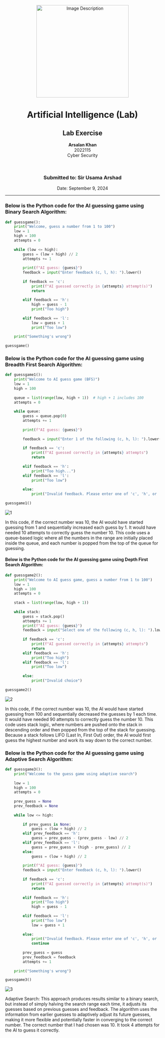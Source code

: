 <!-- Centered content -->
<div align="center">
  <!-- Image -->
  <img src="https://github.com/user-attachments/assets/aa697654-16be-4b74-9d79-e035dc95833d" alt="Image Description" width="300px">
  
  <!-- Title and Information -->
  <h1>Artificial Intelligence (Lab)</h1>
  <h2>Lab Exercise</h2>
  <p><strong>Arsalan Khan</strong><br>2022115<br>Cyber Security</p>
  <br>
  <h3>Submitted to: Sir Usama Arshad</h3>
  <p>Date: September 9, 2024</p>
</div>

<!-- Separator -->
<hr>

<!-- Code Block 1 -->
<h3>Below is the Python code for the AI guessing game using Binary Search Algorithm:</h3>

```python
def guessgame():
    print("Welcome, guess a number from 1 to 100")
    low = 1
    high = 100
    attempts = 0
    
    while (low <= high):
        guess = (low + high) // 2
        attempts += 1
        
        print(f"AI guess: {guess}")
        feedback = input("Enter feedback (c, l, h): ").lower()
        
        if feedback == 'c':
            print(f"AI guessed correctly in {attempts} attempt(s)")
            return
    
        elif feedback == 'h':
            high = guess - 1
            print("Too high")
        
        elif feedback == 'l':
            low = guess + 1
            print("Too low")
        
    print("Something's wrong")
    
guessgame()
```
<!-- Code Block 2 -->
<h3>Below is the Python code for the AI guessing game using Breadth First Search Algorithm:</h3>

```python
def guessgame1():
    print("Welcome to AI guess game (BFS)")
    low = 1
    high = 100
    
    queue = list(range(low, high + 1))  # high + 1 includes 100
    attempts = 0
    
    while queue:
        guess = queue.pop(0)
        attempts += 1
        
        print(f"AI guess: {guess}")
        
        feedback = input("Enter 1 of the following (c, h, l): ").lower()
        
        if feedback == 'c':
            print(f"AI guessed correctly in {attempts} attempts")
            return
        
        elif feedback == 'h':
            print("Too high...")
        elif feedback == 'l':
            print("Too low")
        
        else:
            print("Invalid feedback. Please enter one of 'c', 'h', or 'l'")
        
guessgame1()
```
![1](https://github.com/user-attachments/assets/eb024925-28f7-4029-a297-3aa1b8cddaca)

<p>In this code, if the correct number was 10, the AI would have started guessing from 1 and sequentially increased each guess by 1. It would have needed 10 attempts to correctly guess the number 10. This code uses a queue-based logic where all the numbers in the range are initially placed inside the queue, and each number is popped from the top of the queue for guessing.</p>

<!-- Code Block 3 -->
<h4>Below is the Python code for the AI guessing game using Depth First Search Algorithm:</h4>

```python
def guessgame2():
    print("Welcome to AI guess game, guess a number from 1 to 100")
    low = 1 
    high = 100
    attempts = 0
    
    stack = list(range(low, high + 1))
    
    while stack:
        guess = stack.pop()
        attempts += 1
        print(f"AI guess: {guess}")
        feedback = input("Select one of the following (c, h, l): ").lower()
        
        if feedback == 'c':
            print(f"AI guessed correctly in {attempts} attempts")
            return
        elif feedback == 'h':
            print("Too high")
        elif feedback == 'l':
            print("Too low")
        
        else:
            print("Invalid choice")
        
guessgame2()
```
![2](https://github.com/user-attachments/assets/d3685b25-4d54-40ea-ba40-4d504562a1c8)

<p>In this code, if the correct number was 10, the AI would have started guessing from 100 and sequentially decreased the guesses by 1 each time. It would have needed 90 attempts to correctly guess the number 10. This code uses stack logic, where numbers are pushed onto the stack in descending order and then popped from the top of the stack for guessing. Because a stack follows LIFO (Last In, First Out) order, the AI would first guess the highest number and work its way down to the correct number.</p>

<!-- Code Block 4 -->
<h3>Below is the Python code for the AI guessing game using Adaptive Search Algorithm:</h3>

```python
def guessgame3():
    print("Welcome to the guess game using adaptive search")
    
    low = 1
    high = 100
    attempts = 0
    
    prev_guess = None
    prev_feedback = None
    
    while low <= high:
        
        if prev_guess is None:
            guess = (low + high) // 2
        elif prev_feedback == 'h':
            guess = prev_guess - (prev_guess - low) // 2
        elif prev_feedback == 'l':
            guess = prev_guess + (high - prev_guess) // 2
        else:
            guess = (low + high) // 2
        
        print(f"AI guess: {guess}")
        feedback = input("Enter feedback (c, h, l): ").lower()
        
        if feedback == 'c':
            print(f"AI guessed correctly in {attempts} attempt(s)")
            return
        
        elif feedback == 'h':
            print("Too high")
            high = guess - 1
            
        elif feedback == 'l':
            print("Too low")
            low = guess + 1
        
        else:
            print("Invalid feedback. Please enter one of 'c', 'h', or 'l'")
            continue  
        
        prev_guess = guess
        prev_feedback = feedback
        attempts += 1
    
    print("Something's wrong")

guessgame3()
```
![3](https://github.com/user-attachments/assets/19169622-04a1-43b2-95cb-5c4c3daa7ca5)

<p>Adaptive Search: This approach produces results similar to a binary search, but instead of simply halving the search range each time, it adjusts its guesses based on previous guesses and feedback. The algorithm uses the information from earlier guesses to adaptively adjust its future guesses, making it more flexible and potentially faster in converging to the correct number. The correct number that I had chosen was 10. It took 4 attempts for the AI to guess it correctly.</p>
